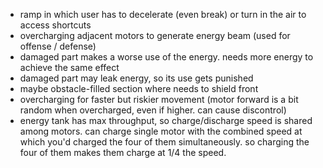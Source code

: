 - ramp in which user has to decelerate (even break) or turn in the air to access shortcuts
- overcharging adjacent motors to generate energy beam (used for offense / defense)
- damaged part makes a worse use of the energy. needs more energy to achieve the same effect
- damaged part may leak energy, so its use gets punished
- maybe obstacle-filled section where needs to shield front
- overcharging for faster but riskier movement (motor forward is a bit random when overcharged, even if higher. can cause discontrol)
- energy tank has max throughput, so charge/discharge speed is shared among motors. can charge single motor with the combined speed at which you'd charged the four of them simultaneously. so charging the four of them makes them charge at 1/4 the speed.
